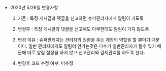 - 2020년 5/26일 변경사항  

 	1) 기존 : 특정 게시글과 댓글을 신고하면 슈퍼관리자에게 알림이 가도록
 	  
 	2) 변경후 : 특정 게시글과 댓글을 신고해도 아무한테도 알림이 가지 않도록
 	  
 	3) 변경 이유 : 슈퍼관리자는 관리자의 권한을 주는 계정의 역할을 할 뿐이기 때문이다. 일반 관리자에게도 알림이 안가는것은 다수가 일반관리자가 될수 있기 때문에 따로 알림 설정을 하지 않고 신고관리와 결제관리를 하도록 한다.  
 		
 	4) 변경후 코드 수정 여부: 미수정  
 		
 	
